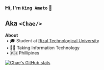 ### Hi, I'm `King Amato` 👋  
## Aka `<Chae/>`

<strong>About</strong><br/>
&nbsp;• 🎓 Student at [Rizal Technological University](https://web.facebook.com/RizTechUniversity)  
&nbsp;• 👨‍💻 Taking Information Technology<br/>
&nbsp;• 🇵🇭 Phillipines

[![Chae's GitHub stats](https://github-readme-stats.vercel.app/api?username=chaexd14&show_icons=true&theme=tokyonight&include_all_commits=true)](https://github.com/anuraghazra/github-readme-stats)
